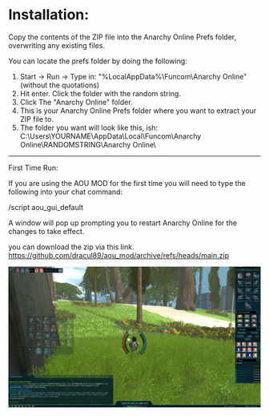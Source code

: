 
# Installation:

Copy the contents of the ZIP file into  the  Anarchy Online Prefs folder,
overwriting any existing files.

You can locate the prefs folder by doing the following:
1. Start -> Run -> Type in: "%LocalAppData%\Funcom\Anarchy Online" (without the quotations)
2. Hit enter. Click the folder with the random string.
3. Click The "Anarchy Online" folder.
4. This is your Anarchy Online Prefs folder where you want to extract your ZIP file to.
5. The folder you want will look like this, ish: C:\Users\YOURNAME\AppData\Local\Funcom\Anarchy Online\RANDOMSTRING\Anarchy Online\


----------------------------------------------------------------------------------------------


First Time Run:

If you are using the AOU MOD for the first time you will need to type the following
into your chat command:


/script aou_gui_default


A window will pop up prompting you to restart Anarchy Online for the changes to take effect.

you can download the zip via this link. https://github.com/dracul89/aou_mod/archive/refs/heads/main.zip

![alt text](https://github.com/dracul89/aou_mod/blob/main/Screenshot_20221009_020157.png)
